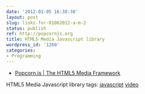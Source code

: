 ```yaml
---
date: '2012-01-05 16:38:38'
layout: post
slug: links-for-01062012-a-m-2
status: publish
ref: http://popcornjs.org
title: HTML5 Media Javascript library
wordpress_id: '1260'
categories:
- Programming
---
```

  * [Popcorn.js | The HTML5 Media Framework](http://popcornjs.org)


HTML5 Media Javascript library
 tags:                      [javascript](http://www.diigo.com/user/eobrain/javascript)            [video](http://www.diigo.com/user/eobrain/video)

